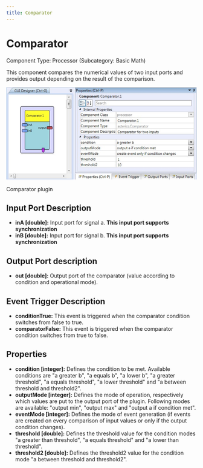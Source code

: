 ```yaml
---
title: Comparator
---
```


# Comparator

Component Type: Processor (Subcategory: Basic Math)

This component compares the numerical values of two input ports and provides output depending on the result of the comparison.

![Screenshot: Comparator plugin](img/comparator.jpg "Screenshot: Comparator plugin")

Comparator plugin

## Input Port Description

*   **inA \[double\]:** Input port for signal a. **This input port supports synchronization**
*   **inB \[double\]:** Input port for signal b. **This input port supports synchronization**

## Output Port description

*   **out \[double\]:** Output port of the comparator (value according to condition and operational mode).

## Event Trigger Description

*   **conditionTrue:** This event is triggered when the comparator condition switches from false to true.
*   **comparatorFalse:** This event is triggered when the comparator condition switches from true to false.

## Properties

*   **condition \[integer\]:** Defines the condition to be met. Available conditions are "a greater b", "a equals b", "a lower b", "a greater threshold", "a equals threshold", "a lower threshold" and "a between threshold and threshold2".
*   **outputMode \[integer\]:** Defines the mode of operation, respectively which values are put to the output port of the plugin. Following modes are available: "output min", "output max" and "output a if condition met".
*   **eventMode \[integer\]:** Defines the mode of event generation (if events are created on every comparison of input values or only if the output condition changes).
*   **threshold \[double\]:** Defines the threshold value for the condition modes "a greater than threshold", "a equals threshold" and "a lower than threshold".
*   **threshold2 \[double\]:** Defines the threshold2 value for the condition mode "a between threshold and threshold2".